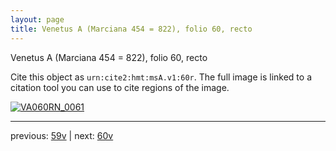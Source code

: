 ```yaml
---
layout: page
title: Venetus A (Marciana 454 = 822), folio 60, recto
---
```


Venetus A (Marciana 454 = 822), folio 60, recto

Cite this object as `urn:cite2:hmt:msA.v1:60r`.  The full image is linked to a citation tool you can use to cite regions of the image.

[![VA060RN_0061](http://www.homermultitext.org/iipsrv?IIIF=/project/homer/pyramidal/deepzoom/hmt/vaimg/2017a/VA060RN_0061.tif/full/800,/0/default.jpg)](http://www.homermultitext.org/ict2/?urn=urn:cite2:hmt:vaimg.2017a:VA060RN_0061) 

---

previous:  [59v](../59v/) | next: [60v](../60v/)